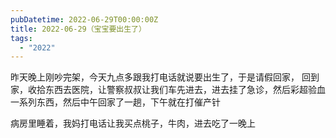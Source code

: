 ```yaml
---
pubDatetime: 2022-06-29T00:00:00Z
title: 2022-06-29（宝宝要出生了）
tags:
  - "2022"
---
```


昨天晚上刚吵完架，今天九点多跟我打电话就说要出生了，于是请假回家，
回到家，收拾东西去医院，让警察叔叔让我们车先进去，进去挂了急诊，然后彩超验血一系列东西，然后中午回家了一趟，下午就在打催产针

病房里睡着，我妈打电话让我买点桃子，牛肉，进去吃了一晚上
